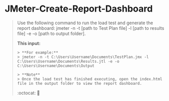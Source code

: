 # JMeter-Create-Report-Dashboard

> Use the following command to run the load test and generate the report dashboard: jmeter -n -t [path to Test Plan file] -l [path to results file] -e -o [path to output folder].
> 
> > 
> > 
> > 
> 
> **This input:**
> 
> ```
> > **For example:**
> > jmeter -n -t C:\Users\Username\Documents\TestPlan.jmx -l C:\Users\Username\Documents\Results.jtl -e -o C:\Users\Username\Documents\Output
> 
> > **Note**
> > Once the load test has finished executing, open the index.html file in the output folder to view the report dashboard.
> ```
> 
> :octocat: 🐳

